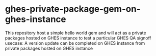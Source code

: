 # ghes-private-package-gem-on-ghes-instance
This repository host a simple hello world gem and will act as a private packages hosted on GHES instance to test a particular GHES QA signoff usecase: A version update can be completed on GHES instance from private packages hosted on GHES instance
